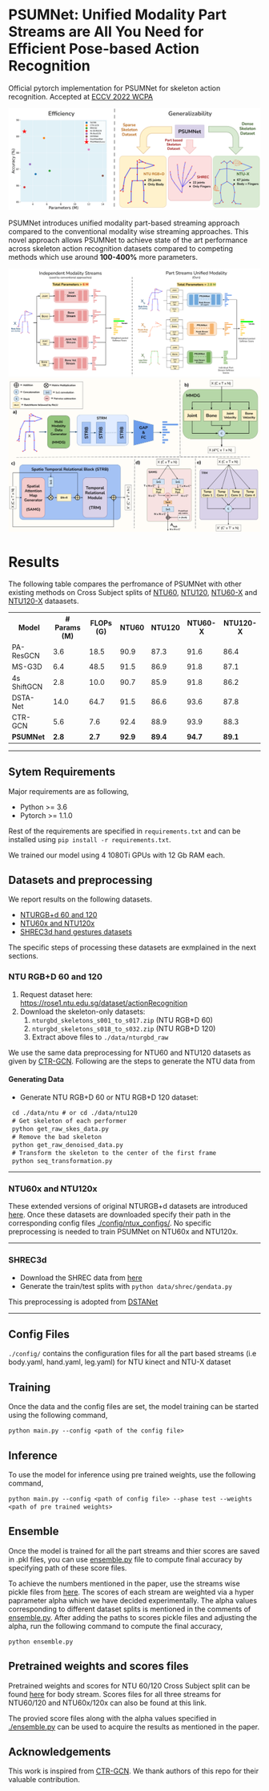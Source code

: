 # PSUMNet: Unified Modality Part Streams are All You Need for Efficient Pose-based Action Recognition
Official pytorch implementation for PSUMNet for skeleton action recognition. Accepted at [ECCV 2022 WCPA](https://sites.google.com/view/wcpa2022/)

![](static/PSUMNet_teaser_image.png)

PSUMNet introduces unified modality part-based streaming approach compared to the conventional modality wise streaming approaches. This novel approach allows PSUMNet to achieve state of the art performance across skeleton action recognition datasets compared to competing methods which use around **100-400%** more parameters.

![](static/PSUMNet_pipeline_diagram2.png)
![](static/PSUMNet_architecture_diagram_2.png)

# Results

The following table compares the perfromance of PSUMNet with other existing methods on Cross Subject splits of [NTU60](https://github.com/shahroudy/NTURGB-D), [NTU120](https://github.com/shahroudy/NTURGB-D), [NTU60-X](https://github.com/skelemoa/ntu-x) and [NTU120-X](https://github.com/skelemoa/ntu-x) dataasets. 

<table>

<tr>
    <th>Model</th>
    <th># Params (M)</th>
    <th>FLOPs (G)</th>
    <th>NTU60</th>
    <th>NTU120</th>
    <th>NTU60-X</th>
    <th>NTU120-X</th>
</tr>

<tr>
    <td>PA-ResGCN</td>
    <td>3.6</td>
    <td>18.5</td>
    <td>90.9</td>
    <td>87.3</td>
    <td>91.6</td>
    <td>86.4</td>
</tr>

<tr>
    <td>MS-G3D</td>
    <td>6.4</td>
    <td>48.5</td>
    <td>91.5</td>
    <td>86.9</td>
    <td>91.8</td>
    <td>87.1</td>
</tr>

<tr>
    <td>4s ShiftGCN</td>
    <td>2.8</td>
    <td>10.0</td>
    <td>90.7</td>
    <td>85.9</td>
    <td>91.8</td>
    <td>86.2</td>
</tr>

<tr>
    <td>DSTA-Net</td>
    <td>14.0</td>
    <td>64.7</td>
    <td>91.5</td>
    <td>86.6</td>
    <td>93.6</td>
    <td>87.8</td>
</tr>

<tr>
    <td>CTR-GCN</td>
    <td>5.6</td>
    <td>7.6</td>
    <td>92.4</td>
    <td>88.9</td>
    <td>93.9</td>
    <td>88.3</td>
</tr>

<tr>
    <td><b>PSUMNet</b></td>
    <td><b>2.8</b></td>
    <td><b>2.7</b></td>
    <td><b>92.9</b></td>
    <td><b>89.4</b></td>
    <td><b>94.7</b></td>
    <td><b>89.1</b></td>
</tr>

</table>

<hr/>


## Sytem Requirements

Major requirements are as following,

- Python >= 3.6
- Pytorch >= 1.1.0

Rest of the requirements are specified in `requirements.txt` and can be installed using `pip install -r requirements.txt`. 

We trained our model using 4 1080Ti GPUs with 12 Gb RAM each.

## Datasets and preprocessing

We report results on the following datasets. 

- [NTURGB+d 60 and 120](https://rose1.ntu.edu.sg/dataset/actionRecognition)
- [NTU60x and NTU120x](https://github.com/skelemoa/ntu-x)
- [SHREC3d hand gestures datasets](http://www-rech.telecom-lille.fr/shrec2017-hand/)

The specific steps of processing these datasets are exmplained in the next sections.



### NTU RGB+D 60 and 120

1. Request dataset here: https://rose1.ntu.edu.sg/dataset/actionRecognition
2. Download the skeleton-only datasets:
   1. `nturgbd_skeletons_s001_to_s017.zip` (NTU RGB+D 60)
   2. `nturgbd_skeletons_s018_to_s032.zip` (NTU RGB+D 120)
   3. Extract above files to `./data/nturgbd_raw`

We use the same data preprocessing for NTU60 and NTU120 datasets as given by [CTR-GCN](https://github.com/Uason-Chen/CTR-GCN). Following are the steps to generate the NTU data from 

#### Generating Data

- Generate NTU RGB+D 60 or NTU RGB+D 120 dataset:

```
 cd ./data/ntu # or cd ./data/ntu120
 # Get skeleton of each performer
 python get_raw_skes_data.py
 # Remove the bad skeleton 
 python get_raw_denoised_data.py
 # Transform the skeleton to the center of the first frame
 python seq_transformation.py
 ```
<hr/>

### NTU60x and NTU120x

These extended versions of original NTURGB+d datasets are introduced [here](https://github.com/skelemoa/ntu-x). Once these datasets are downloaded specify their path in the corresponding config files [./config/ntux_configs/](./config/ntux_configs/). No specific preprocessing is needed to train PSUMNet on NTU60x and NTU120x.

<hr/>

### SHREC3d 
- Download the SHREC data from [here](http://www-rech.telecom-lille.fr/shrec2017-hand/)
- Generate the train/test splits with `python data/shrec/gendata.py`

This preprocessing is adopted from [DSTANet](https://github.com/lshiwjx/DSTA-Net)

<hr/>

## Config Files

`./config/` contains the configuration files for all the part based streams (i.e body.yaml, hand.yaml, leg.yaml) for NTU kinect and NTU-X dataset

## Training

Once the data and the config files are set, the model training can be started using the following command,

```
python main.py --config <path of the config file>
```

## Inference

To use the model for inference using pre trained weights, use the following command,

```
python main.py --config <path of config file> --phase test --weights <path of pre trained weights>
```

## Ensemble

Once the model is trained for all the part streams and thier scores are saved in .pkl files, you can use [ensemble.py](./ensemble.py) file to compute final accuracy by specifying path of these score files.

To achieve the numbers mentioned in the paper, use the streams wise pickle files from [here](). The scores of each stream are weighted via a hyper paprameter alpha which we have decided experimentally. The alpha values corresponding to different dataset splits is mentioned in the comments of [ensemble.py](./ensemble.py). After adding the paths to scores pickle files and adjusting the alpha, run the following command to compute the final accuracy,

```
python ensemble.py
```


## Pretrained weights and scores files

Pretrained weights and scores for NTU 60/120 Cross Subject split can be found [here](https://drive.google.com/file/d/1trlUTJTuE7TdXarzVVAqTmnw52Z9MK8E/view?usp=sharing) for body stream. Scores files for all three streams for NTU60/120 and NTU60x/120x can also be found at this link. 

The provied score files along with the alpha values specified in [./ensemble.py](./ensemble.py) can be used to acquire the results as mentioned in the paper.

## Acknowledgements

This work is inspired from [CTR-GCN](https://github.com/Uason-Chen/CTR-GCN). We thank authors of this repo for their valuable contribution.
